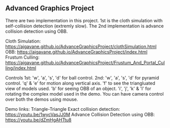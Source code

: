 ## Advanced Graphics Project

There are two implementation in this project. 1st is the cloth simulation with self-collision detection (extremly slow). The 2nd implementation is advance collision detection using
OBB. 

Cloth Simulation: https://ajgavane.github.io/AdvanceGraphicsProject/clothSimulation.html
OBB: https://ajgavane.github.io/AdvanceGraphicsProject/index.html
Frustum Culling: https://ajgavane.github.io/AdvanceGraphicsProject/Frustum_And_Portal_Culling/index.html

Controls 
1st: 'w', 'a', 's', 'd' for ball control.
2nd: 'w', 'a', 's', 'd' for pyramid control. 'q' & 'e' for motion along vertical axis. 'f' to see the triangluated view of models used. 'b' for seeing OBB of an object.
'i', 'j', 'k' & 'l' for rotating the complex model used in the demo. 
You can have camera control over both the demos using mouse.

Demo links:
Triangle-Triangle Exact collision detection: https://youtu.be/1wycVasJJ0M
Advance Collision Detection using OBB: https://youtu.be/dZmHgAHTtu8



